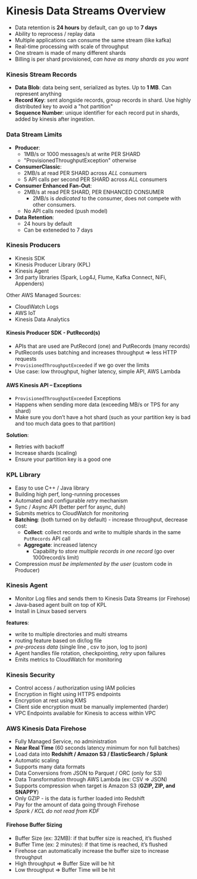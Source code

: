 # Kinesis Data Streams Overview

- Data retention is **24 hours** by default, can go up to **7 days**
- Ability to reprocess / replay data
- Multiple applications can consume the same stream (like kafka)
- Real-time processing with scale of throughput
- One stream is made of many different shards
- Billing is per shard provisioned, _can have as many shards as you want_

### Kinesis Stream Records

- **Data Blob**: data being sent, serialized as bytes. Up to **1 MB**. Can represent anything
- **Record Key**: sent alongside records, group records in shard. Use highly distributed key to avoid a "hot partition"
- **Sequence Number**: unique identifier for each record put in shards, added by kinesis after ingestion.

### Data Stream Limits
- **Producer**:
    - 1MB/s or 1000 messages/s at write PER SHARD
    - "ProvisionedThroughputException" otherwise
- **ConsumerClassic**:
    - 2MB/s at read PER SHARD across _ALL_ consumers
    - 5 API calls per second PER SHARD across _ALL_ consumers
- **Consumer Enhanced Fan-Out**:
    - 2MB/s at read PER SHARD, PER ENHANCED CONSUMER
        - 2MB/s is _dedicated_ to the consumer, does not compete with other consumers.
    - No API calls needed (push model)
- **Data Retention**:
    - 24 hours by default
    - Can be exteneded to 7 days

### Kinesis Producers
- Kinesis SDK
- Kinesis Producer Library (KPL)
- Kinesis Agent
- 3rd party libraries (Spark, Log4J, Flume, Kafka Connect, NiFi, Appenders)

Other AWS Managed Sources:
- CloudWatch Logs
- AWS IoT
- Kinesis Data Analytics

#### Kinesis Producer SDK - PutRecord(s)
- APIs that are used are PutRecord (one) and PutRecords (many records)
- PutRecords uses batching and increases throughput => less HTTP requests
- `ProvisionedThroughputExceeded` if we go over the limits
- Use case: low throughput, higher latency, simple API, AWS Lambda

#### AWS Kinesis API – Exceptions
- `ProvisionedThroughputExceeded` Exceptions
- Happens when sending more data (exceeding MB/s or TPS for any shard)
- Make sure you don’t have a hot shard (such as your partition key is bad and too much data goes to that partition)

**Solution**:
- Retries with backoff
- Increase shards (scaling)
- Ensure your partition key is a good one

### KPL Library
- Easy to use C++ / Java library
- Building high perf, long-running processes
- Automated and configurable _retry_ mechanism
- Sync / Async API (better perf for async, duh)
- Submits metrics to CloudWatch for monitoring
- **Batching**: (both turned on by default) - increase throughput, decrease cost:
    - **Collect**: collect records and write to multiple shards in the same `PutRecords` API call
    - **Aggregate**: increased latency
        - Capability to _store multiple records in one record_ (go over 1000record/s limit)
- Compression _must be implemented by the user_ (custom code in Producer)

### Kinesis Agent
- Monitor Log files and sends them to Kinesis Data Streams (or Firehose)
- Java-based agent built on top of KPL
- Install in Linux based servers

**features**:
- write to multiple directories and multi streams
- routing feature based on dir/log file
- _pre-process data_ (single line , csv to json, log to json)
- Agent handles file rotation, checkpointing, _retry_ upon failures
- Emits metrics to CloudWatch for monitoring


### Kinesis Security
- Control access / authorization using IAM policies
- Encryption in flight using HTTPS endpoints
- Encryption at rest using KMS
- Client side encryption must be manually implemented (harder)
- VPC Endpoints available for Kinesis to access within VPC

### AWS Kinesis Data Firehose
- Fully Managed Service, no administration
- **Near Real Time** (60 seconds latency minimum for non full batches)
- Load data into **Redshift / Amazon S3 / ElasticSearch / Splunk**
- Automatic scaling
- Supports many data formats
- Data Conversions from JSON to Parquet / ORC (only for S3)
- Data Transformation through AWS Lambda (ex: CSV => JSON)
- Supports compression when target is Amazon S3 (**GZIP, ZIP, and SNAPPY**)
- Only GZIP -  is the data is further loaded into Redshift
- Pay for the amount of data going through Firehose
- _Spark / KCL do not read from KDF_

#### Firehose Buffer Sizing

- Buffer Size (ex: 32MB): if that buffer size is reached, it’s flushed
- Buffer Time (ex: 2 minutes): if that time is reached, it’s flushed
- Firehose can automatically increase the buffer size to increase throughput
- High throughput => Buffer Size will be hit
- Low throughput => Buffer Time will be hit
